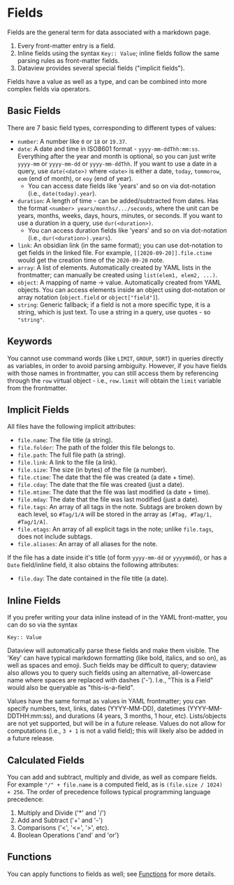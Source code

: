 # Fields

Fields are the general term for data associated with a markdown page.

1. Every front-matter entry is a field.
2. Inline fields using the syntax `Key:: Value`; inline fields follow the same parsing rules as front-matter fields.
3. Dataview provides several special fields ("implicit fields").

Fields have a value as well as a type, and can be combined into more complex fields via operators.

## Basic Fields

There are 7 basic field types, corresponding to different types of values:

- `number`: A number like `0` or `18` or `19.37`.
- `date`: A date and time in ISO8601 format - `yyyy-mm-ddThh:mm:ss`. Everything after the year and month is optional, so
  you can just write `yyyy-mm` or `yyyy-mm-dd` or `yyyy-mm-ddThh`. If you want to use a date in a query, use
  `date(<date>)` where `<date>` is either a date, `today`, `tommorow`, `eom` (end of month), or `eoy` (end of year).
    - You can access date fields like 'years' and so on via dot-notation (i.e., `date(today).year`).
- `duration`: A length of time - can be added/subtracted from dates. Has the format `<number> years/months/.../seconds`,
  where the unit can be years, months, weeks, days, hours, minutes, or seconds. If you want to use a duration in a
  query, use `dur(<duration>)`.
    - You can access duration fields like 'years' and so on via dot-notation (i.e., `dur(<duration>).years`).
- `link`: An obsidian link (in the same format); you can use dot-notation to get fields in the linked file. For example,
  `[[2020-09-20]].file.ctime` would get the creation time of the `2020-09-20` note.
- `array`: A list of elements. Automatically created by YAML lists in the frontmatter; can manually be created using
  `list(elem1, elem2, ...)`.
- `object`: A mapping of name -> value. Automatically created from YAML objects. You can access elements inside an
  object using dot-notation or array notation (`object.field` or `object["field"]`).
- `string`: Generic fallback; if a field is not a more specific type, it is a string, which is just text. To use a
  string in a query, use quotes - so `"string"`.

## Keywords

You cannot use command words (like `LIMIT`, `GROUP`, `SORT`) in queries directly as variables, in order to avoid parsing
ambiguity. However, if you have fields with those names in frontmatter, you can still access them by referencing through
the `row` virtual object - i.e., `row.limit` will obtain the `limit` variable from the frontmatter.

## Implicit Fields

All files have the following implicit attributes:

- `file.name`: The file title (a string).
- `file.folder`: The path of the folder this file belongs to.
- `file.path`: The full file path (a string).
- `file.link`: A link to the file (a link).
- `file.size`: The size (in bytes) of the file (a number).
- `file.ctime`: The date that the file was created (a date + time).
- `file.cday`: The date that the file was created (just a date).
- `file.mtime`: The date that the file was last modified (a date + time).
- `file.mday`: The date that the file was last modified (just a date).
- `file.tags`: An array of all tags in the note. Subtags are broken down by each level, so `#Tag/1/A` will be stored in
  the array as `[#Tag, #Tag/1, #Tag/1/A]`.
- `file.etags`: An array of all explicit tags in the note; unlike `file.tags`, does not include subtags.
- `file.aliases`: An array of all aliases for the note.

If the file has a date inside it's title (of form `yyyy-mm-dd` or `yyyymmdd`), or has a `Date` field/inline field, it also obtains the following attributes:

- `file.day`: The date contained in the file title (a date).

## Inline Fields

If you prefer writing your data inline instead of in the YAML front-matter, you can do so via the syntax

```
Key:: Value
```

Dataview will automatically parse these fields and make them visible. The 'Key' can have typical markdown formatting (like bold, italics, and so on), as well as spaces and emoji. Such fields may be difficult to query; dataview also allows you to query such fields using an alternative, all-lowercase name where spaces are replaced with dashes ('-'). I.e., "This is a Field" would also be queryable as "this-is-a-field".

Values have the same format as values in YAML frontmatter; you can specify numbers, text, links, dates (YYYY-MM-DD),
datetimes (YYYY-MM-DDTHH:mm:ss), and durations (4 years, 3 months, 1 hour, etc). Lists/objects are not yet supported,
but will be in a future release. Values do not allow for computations (i.e., `3 + 1` is not a valid field); this will
likely also be added in a future release.

## Calculated Fields

You can add and subtract, multiply and divide, as well as compare fields. For example `"/" + file.name` is a computed
field, as is `(file.size / 1024) + 256`. The order of precedence follows typical programming language precedence:

1. Multiply and Divide ('*' and '/')
2. Add and Subtract ('+' and '-')
3. Comparisons ('<', '<=', '>', etc).
4. Boolean Operations ('and' and 'or')

## Functions

You can apply functions to fields as well; see [Functions](functions.md) for more details.